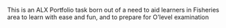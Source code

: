 This is an ALX Portfolio task born out of a need to aid learners in Fisheries area to learn with ease and fun, and to prepare for O'level examination